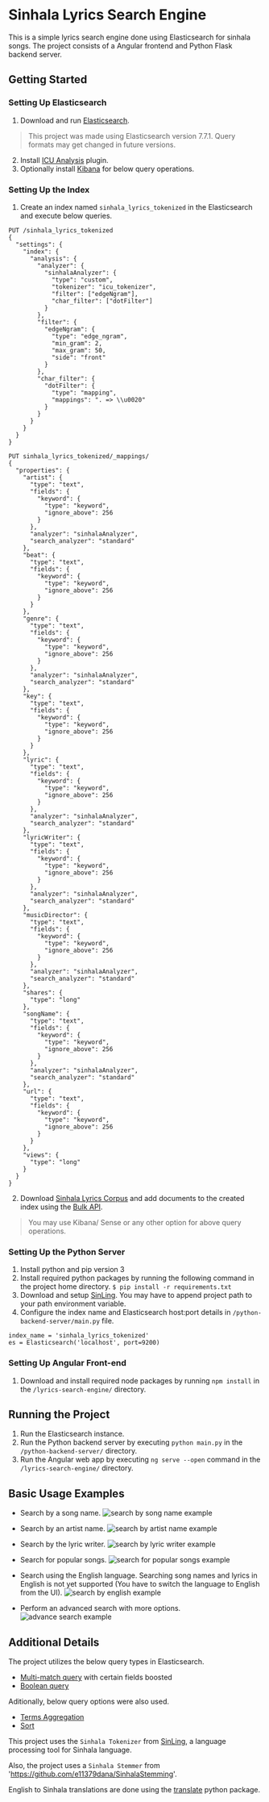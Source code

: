 # Sinhala Lyrics Search Engine
This is a simple lyrics search engine done using Elasticsearch for sinhala songs. The project consists of a Angular frontend and Python Flask backend server.

## Getting Started
### Setting Up Elasticsearch
1. Download and run [Elasticsearch](https://www.elastic.co/downloads/elasticsearch).
  > This project was made using Elasticsearch version 7.7.1. Query formats may get changed in future versions.
2. Install [ICU Analysis](https://www.elastic.co/guide/en/elasticsearch/plugins/current/analysis-icu.html) plugin.
3. Optionally install [Kibana](https://www.elastic.co/downloads/kibana) for below query operations.

### Setting Up the Index
1. Create an index named `sinhala_lyrics_tokenized` in the Elasticsearch and execute below queries.
```
PUT /sinhala_lyrics_tokenized
{
  "settings": {
    "index": {
      "analysis": {
        "analyzer": {
          "sinhalaAnalyzer": {
            "type": "custom",
            "tokenizer": "icu_tokenizer",
            "filter": ["edgeNgram"],
            "char_filter": ["dotFilter"]
          }
        },
        "filter": {
          "edgeNgram": {
            "type": "edge_ngram",
            "min_gram": 2,
            "max_gram": 50,
            "side": "front"
          }
        },
        "char_filter": {
          "dotFilter": {
            "type": "mapping",
            "mappings": ". => \\u0020"
          }
        }
      }
    }
  }
}
```
```
PUT sinhala_lyrics_tokenized/_mappings/
{
  "properties": {
    "artist": {
      "type": "text",
      "fields": {
        "keyword": {
          "type": "keyword",
          "ignore_above": 256
        }
      },
      "analyzer": "sinhalaAnalyzer",
      "search_analyzer": "standard"
    },
    "beat": {
      "type": "text",
      "fields": {
        "keyword": {
          "type": "keyword",
          "ignore_above": 256
        }
      }
    },
    "genre": {
      "type": "text",
      "fields": {
        "keyword": {
          "type": "keyword",
          "ignore_above": 256
        }
      },
      "analyzer": "sinhalaAnalyzer",
      "search_analyzer": "standard"
    },
    "key": {
      "type": "text",
      "fields": {
        "keyword": {
          "type": "keyword",
          "ignore_above": 256
        }
      }
    },
    "lyric": {
      "type": "text",
      "fields": {
        "keyword": {
          "type": "keyword",
          "ignore_above": 256
        }
      },
      "analyzer": "sinhalaAnalyzer",
      "search_analyzer": "standard"
    },
    "lyricWriter": {
      "type": "text",
      "fields": {
        "keyword": {
          "type": "keyword",
          "ignore_above": 256
        }
      },
      "analyzer": "sinhalaAnalyzer",
      "search_analyzer": "standard"
    },
    "musicDirector": {
      "type": "text",
      "fields": {
        "keyword": {
          "type": "keyword",
          "ignore_above": 256
        }
      },
      "analyzer": "sinhalaAnalyzer",
      "search_analyzer": "standard"
    },
    "shares": {
      "type": "long"
    },
    "songName": {
      "type": "text",
      "fields": {
        "keyword": {
          "type": "keyword",
          "ignore_above": 256
        }
      },
      "analyzer": "sinhalaAnalyzer",
      "search_analyzer": "standard"
    },
    "url": {
      "type": "text",
      "fields": {
        "keyword": {
          "type": "keyword",
          "ignore_above": 256
        }
      }
    },
    "views": {
      "type": "long"
    }
  }
}

```
2. Download [Sinhala Lyrics Corpus](https://github.com/ThaminduDilshan/Sinhala-Lyrics-Corpus) and add documents to the created index using the [Bulk API](https://www.elastic.co/guide/en/elasticsearch/reference/current/docs-bulk.html).

> You may use Kibana/ Sense or any other option for above query operations.

### Setting Up the Python Server
1. Install python and pip version 3
2. Install required python packages by running the following command in the project home directory. `$ pip install -r requirements.txt`
3. Download and setup [SinLing](https://github.com/nlpc-uom/Sinling). You may have to append project path to your path environment variable.
4. Configure the index name and Elasticsearch host:port details in `/python-backend-server/main.py` file.
```
index_name = 'sinhala_lyrics_tokenized'
es = Elasticsearch('localhost', port=9200)
```

### Setting Up Angular Front-end
1. Download and install required node packages by running `npm install` in the `/lyrics-search-engine/` directory.

## Running the Project
1. Run the Elasticsearch instance.
2. Run the Python backend server by executing `python main.py` in the `/python-backend-server/` directory.
3. Run the Angular web app by executing `ng serve --open` command in the `/lyrics-search-engine/` directory.

## Basic Usage Examples
* Search by a song name.
![search by song name example](images/ex_1_search_by_song_name.png)

* Search by an artist name.
![search by artist name example](images/ex_2_search_by_artist_name.png)

* Search by the lyric writer.
![search by lyric writer example](images/ex_3_search_by_writer_name.png)

* Search for popular songs.
![search for popular songs example](images/ex_4_search_for_popularity.png)

* Search using the English language. Searching song names and lyrics in English is not yet supported (You have to switch the language to English from the UI).
![search by english example](images/ex_5_search_by_english.png)

* Perform an advanced search with more options.
![advance search example](images/ex_6_advanced_search.png)

## Additional Details
The project utilizes the below query types in Elasticsearch.
* [Multi-match query](https://www.elastic.co/guide/en/elasticsearch/reference/current/query-dsl-multi-match-query.html) with certain fields boosted
* [Boolean query](https://www.elastic.co/guide/en/elasticsearch/reference/current/query-dsl-bool-query.html)

Aditionally, below query options were also used.
* [Terms Aggregation](https://www.elastic.co/guide/en/elasticsearch/reference/current/search-aggregations-bucket-terms-aggregation.html)
* [Sort](https://www.elastic.co/guide/en/elasticsearch/reference/6.8/search-request-sort.html)

This project uses the `Sinhala Tokenizer` from [SinLing](https://github.com/nlpc-uom/Sinling), a language processing tool for Sinhala language.

Also, the project uses a `Sinhala Stemmer` from 'https://github.com/e11379dana/SinhalaStemming'.

English to Sinhala translations are done using the [translate](https://pypi.org/project/translate/) python package.
